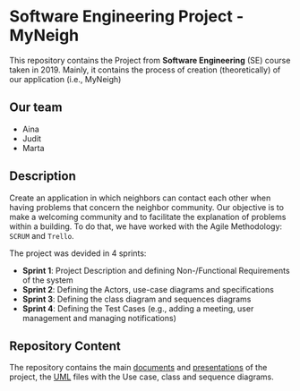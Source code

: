 # Software Engineering Project - MyNeigh

This repository contains the Project from __Software Engineering__ (SE) course taken in 2019. 
Mainly, it contains the process of creation (theoretically) of our application (i.e., MyNeigh)

## Our team 
- Aina 
- Judit
- Marta

## Description

Create an application in which neighbors can contact each other when having problems that concern the neighbor community. Our objective is to make a welcoming community and to facilitate the explanation of problems within a building. To do that, we have worked with the Agile Methodology: `SCRUM` and `Trello`.  

The project was devided in 4 sprints:

* __Sprint 1__: Project Description and defining Non-/Functional Requirements of the system
* __Sprint 2__: Defining the Actors, use-case diagrams and specifications
* __Sprint 3__: Defining the class diagram and sequences diagrams
* __Sprint 4__: Defining the Test Cases (e.g., adding a meeting, user management and managing notifications)

## Repository Content

The repository contains the main [documents](https://github.com/AinaMontalban/SE-BDBI/tree/main/Documents/PDFs) and [presentations](https://github.com/AinaMontalban/SE-BDBI/tree/main/Presentations) of the project, the [UML](https://github.com/AinaMontalban/SE-BDBI/tree/main/UML) files with the Use case, class and sequence diagrams. 





